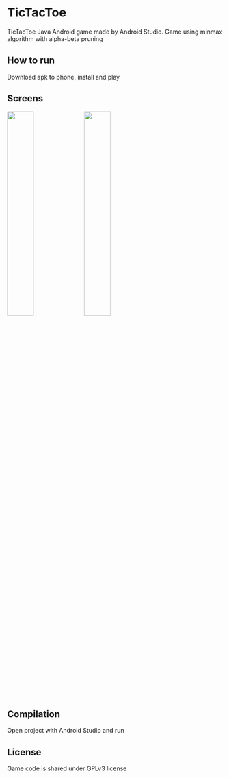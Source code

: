 # TicTacToe
TicTacToe Java Android game made by Android Studio. Game using minmax algorithm with alpha-beta pruning

## How to run
Download apk to phone, install and play

## Screens
<img src="https://github.com/GargamelJR1/TicTacToeAndroid/assets/91876652/a37319c5-8124-4c9a-9c03-cfda15ca0ead" width="35%"></img> <img src="https://github.com/GargamelJR1/TicTacToeAndroid/assets/91876652/ae2fe141-342f-47c9-8e23-680475a1d05b" width="35%"></img>

## Compilation
Open project with Android Studio and run

## License
Game code is shared under GPLv3 license
